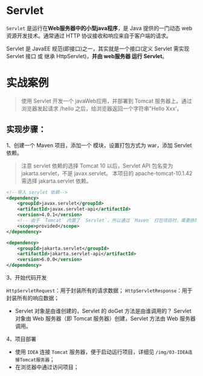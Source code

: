 # Servlet

`Servlet` 是运行在**Web服务器中的小型java程序**，是 Java 提供的一门动态 web 资源开发技术。通常通过 HTTP 协议接收和响应来自于客户端的请求。

Servlet 是 JavaEE 规范(即接口)之一，其实就是一个接口(定义 Servlet 需实现 Servlet 接口 或 继承 HttpServlet)，**并由 web服务器 运行 Servlet**。

# 实战案例

> 使用 Servlet 开发一个 javaWeb应用，并部署到 Tomcat 服务器上。通过浏览器发起请求 /hello 之后，给浏览器返回一个字符串"Hello Xxx'。

## 实现步骤：

1、创建一个 Maven 项目，添加一个 模块，设置打包方式为 war，添加 Servlet 依赖。

> 注意 servlet 依赖的选择
> Tomcat 10 以后，Servlet API 包名变为 jakarta.servlet，不是 javax.servlet。
> 本项目的 apache-tomcat-10.1.42 需选择 jakarta.servlet 依赖。

```xml
<!--导入 servlet 依赖-->
<dependency>
    <groupId>javax.servlet</groupId>
    <artifactId>javax.servlet-api</artifactId>
    <version>4.0.1</version>
    <!-- 由于 `Tomcat` 内置了 `Servlet`，所以通过 `Maven` 打包项目时，需要排除 `Servlet` 依赖。-->
    <scope>provided</scope>
</dependency>

<dependency>
    <groupId>jakarta.servlet</groupId>
    <artifactId>jakarta.servlet-api</artifactId>
    <version>6.0.0</version>
</dependency>
```
3、开始代码开发

`HttpServletRequest`：用于封装所有的请求数据；
`HttpServletResponse`：用于封装所有的响应数据；

* Servlet 对象是由谁创建的，Servlet 的 doGet 方法是由谁调用的？
Servlet 对象由 Web 服务器（即 Tomcat 服务器）创建，Servlet 方法由 Web 服务器调用。

4、项目部署
* 使用 `IDEA` 连接 `Tomcat` 服务器，便于启动运行项目，详细见 `/img/03-IDEA连接Tomcat服务器`；
* 在浏览器中通过访问项目；


